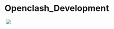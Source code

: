 # Openclash_Development
<p>&nbsp;<img align="center" src="https://github-readme-stats.vercel.app/api/pin/?username=erdowaka&repo=erdowaka/Openclash_Development
&theme=tokyonight"/></p>
